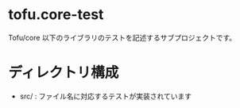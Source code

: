 tofu.core-test
=======
Tofu/core 以下のライブラリのテストを記述するサブプロジェクトです。

# ディレクトリ構成
- src/ : ファイル名に対応するテストが実装されています

